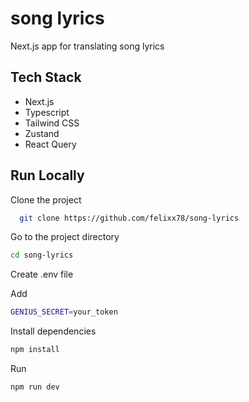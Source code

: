 # song lyrics

Next.js app for translating song lyrics

## Tech Stack

- Next.js
- Typescript
- Tailwind CSS
- Zustand
- React Query

## Run Locally

Clone the project

```bash
  git clone https://github.com/felixx78/song-lyrics
```

Go to the project directory

```bash
cd song-lyrics
```

Create .env file

Add

```bash
GENIUS_SECRET=your_token
```

Install dependencies

```bash
npm install
```

Run

```bash
npm run dev
```
